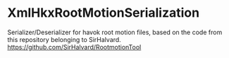 # XmlHkxRootMotionSerialization
 
Serializer/Deserializer for havok root motion files, based on the code from this repository belonging to SirHalvard.
https://github.com/SirHalvard/RootmotionTool
